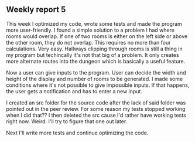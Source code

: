 ## Weekly report 5

This week I optimized my code, wrote some tests and made the program more user-friendly. I found a simple solution to a problem I had where rooms
would overlap. If one of two rooms is either on the left side or above the other room, they do not overlap. This requires no more than four calculations.
Very easy. Hallways clipping through rooms is still a thing in my program but techincally it's not that big of a problem. It only creates more alternate 
routes into the dungeon which is basically a useful feature.

Now a user can give inputs to the program. User can decide the width and height of the display and number of rooms to be generated. I made some
conditions where it's not possible to give impossible inputs. If that happens, the user gets a notification and has to enter a new input.

I created an src folder for the source code after the lack of said folder was pointed out in the 
peer review. For some reason my tests stopped working when I did that?? I then deleted the src cause I'd 
rather have working tests right now. Weird. I'll try to figure that one out later. 

Next I'll write more tests and continue optimizing the code.
